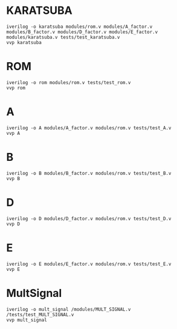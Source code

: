 # KARATSUBA
```
iverilog -o karatsuba modules/rom.v modules/A_factor.v modules/B_factor.v modules/D_factor.v modules/E_factor.v modules/karatsuba.v tests/test_karatsuba.v
vvp karatsuba
```

# ROM
```
iverilog -o rom modules/rom.v tests/test_rom.v
vvp rom
```

# A
```
iverilog -o A modules/A_factor.v modules/rom.v tests/test_A.v
vvp A
```

# B
```
iverilog -o B modules/B_factor.v modules/rom.v tests/test_B.v
vvp B
```

# D
```
iverilog -o D modules/D_factor.v modules/rom.v tests/test_D.v
vvp D
```

# E
```
iverilog -o E modules/E_factor.v modules/rom.v tests/test_E.v
vvp E
```

# MultSignal
```
iverilog -o mult_signal /modules/MULT_SIGNAL.v /tests/test_MULT_SIGNAL.v
vvp mult_signal
```